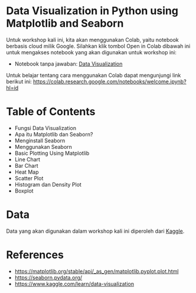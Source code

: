 # Data Visualization in Python using Matplotlib and Seaborn
Untuk workshop kali ini, kita akan menggunakan Colab, yaitu notebook berbasis cloud milik Google. Silahkan klik tombol Open in Colab dibawah ini untuk mengakses notebook yang akan digunakan untuk workshop ini:
- Notebook tanpa jawaban: [Data Visualization](https://github.com/glenyslion/PPSD-Coding-Workshop-3/blob/main/Data_Visualization.ipynb)

Untuk belajar tentang cara menggunakan Colab dapat mengunjungi link berikut ini: https://colab.research.google.com/notebooks/welcome.ipynb?hl=id

# Table of Contents
- Fungsi Data Visualization
- Apa itu Matplotlib dan Seaborn?
- Menginstall Seaborn
- Menggunakan Seaborn
- Basic Plotting Using Matplotlib
- Line Chart
- Bar Chart
- Heat Map
- Scatter Plot
- Histogram dan Density Plot
- Boxplot

# Data
Data yang akan digunakan dalam workshop kali ini diperoleh dari [Kaggle](https://www.kaggle.com/).

# References
- https://matplotlib.org/stable/api/_as_gen/matplotlib.pyplot.plot.html
- https://seaborn.pydata.org/
- https://www.kaggle.com/learn/data-visualization
